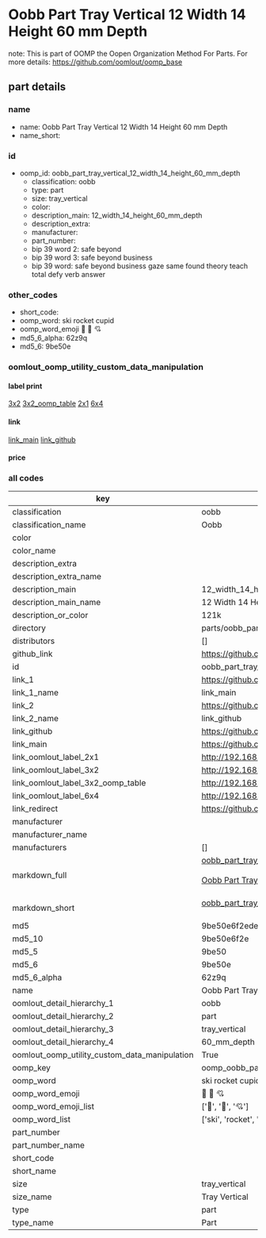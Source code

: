 # Oobb Part Tray Vertical 12 Width 14 Height 60 mm Depth  

note: This is part of OOMP the Oopen Organization Method For Parts. For more details: https://github.com/oomlout/oomp_base

##  part details
  







### name
* name: Oobb Part Tray Vertical 12 Width 14 Height 60 mm Depth
* name_short: 
### id
* oomp_id: oobb_part_tray_vertical_12_width_14_height_60_mm_depth
  * classification: oobb
  * type: part
  * size: tray_vertical
  * color: 
  * description_main: 12_width_14_height_60_mm_depth
  * description_extra: 
  * manufacturer: 
  * part_number: 
  * bip 39 word 2: safe beyond
  * bip 39 word 3: safe beyond business
  * bip 39 word: safe beyond business gaze same found theory teach total defy verb answer

### other_codes
* short_code: 
* oomp_word: ski rocket cupid
* oomp_word_emoji :ski: :rocket: :cupid:
* md5_6_alpha: 62z9q
* md5_6: 9be50e






### oomlout_oomp_utility_custom_data_manipulation
#### label print
[3x2](http://192.168.1.245:1112/?label=oomp%2062z9q)
[3x2_oomp_table](http://192.168.1.108:1112/?label=oomp%2062z9q)
[2x1](http://192.168.1.242:1112/?label=oomp%2062z9q)
[6x4](http://192.168.1.55:1112/?label=oomp%2062z9q)    

#### link

[link_main](https://github.com/oomlout/oomlout_oomp_version_1_messy/tree/main/parts/oobb_part_tray_vertical_12_width_14_height_60_mm_depth) [link_github](https://github.com/oomlout/oomlout_oomp_version_1_messy/tree/main/parts/oobb_part_tray_vertical_12_width_14_height_60_mm_depth)                             

#### price







### all codes 
| key | value |  
| --- | --- |  
| classification | oobb |  
| classification_name | Oobb |  
| color |  |  
| color_name |  |  
| description_extra |  |  
| description_extra_name |  |  
| description_main | 12_width_14_height_60_mm_depth |  
| description_main_name | 12 Width 14 Height 60 mm Depth |  
| description_or_color | 121k |  
| directory | parts/oobb_part_tray_vertical_12_width_14_height_60_mm_depth |  
| distributors | [] |  
| github_link | https://github.com/oomlout/oomlout_oomp_part_src/tree/main/parts/oobb_part_tray_vertical_12_width_14_height_60_mm_depth |  
| id | oobb_part_tray_vertical_12_width_14_height_60_mm_depth |  
| link_1 | https://github.com/oomlout/oomlout_oomp_version_1_messy/tree/main/parts/oobb_part_tray_vertical_12_width_14_height_60_mm_depth |  
| link_1_name | link_main |  
| link_2 | https://github.com/oomlout/oomlout_oomp_version_1_messy/tree/main/parts/oobb_part_tray_vertical_12_width_14_height_60_mm_depth |  
| link_2_name | link_github |  
| link_github | https://github.com/oomlout/oomlout_oomp_version_1_messy/tree/main/parts/oobb_part_tray_vertical_12_width_14_height_60_mm_depth |  
| link_main | https://github.com/oomlout/oomlout_oomp_version_1_messy/tree/main/parts/oobb_part_tray_vertical_12_width_14_height_60_mm_depth |  
| link_oomlout_label_2x1 | http://192.168.1.242:1112/?label=oomp%2062z9q |  
| link_oomlout_label_3x2 | http://192.168.1.245:1112/?label=oomp%2062z9q |  
| link_oomlout_label_3x2_oomp_table | http://192.168.1.108:1112/?label=oomp%2062z9q |  
| link_oomlout_label_6x4 | http://192.168.1.55:1112/?label=oomp%2062z9q |  
| link_redirect | https://github.com/oomlout/oomlout_oomp_version_1_messy/tree/main/parts/oobb_part_tray_vertical_12_width_14_height_60_mm_depth |  
| manufacturer |  |  
| manufacturer_name |  |  
| manufacturers | [] |  
| markdown_full | [oobb_part_tray_vertical_12_width_14_height_60_mm_depth](none)<br>[](none)<br>[Oobb Part Tray Vertical 12 Width 14 Height 60 Mm Depth](none)<br><br> |  
| markdown_short | [oobb_part_tray_vertical_12_width_14_height_60_mm_depth](none)<br><br> |  
| md5 | 9be50e6f2ede9c0970df760a3e0575f0 |  
| md5_10 | 9be50e6f2e |  
| md5_5 | 9be50 |  
| md5_6 | 9be50e |  
| md5_6_alpha | 62z9q |  
| name | Oobb Part Tray Vertical 12 Width 14 Height 60 mm Depth |  
| oomlout_detail_hierarchy_1 | oobb |  
| oomlout_detail_hierarchy_2 | part |  
| oomlout_detail_hierarchy_3 | tray_vertical |  
| oomlout_detail_hierarchy_4 | 60_mm_depth |  
| oomlout_oomp_utility_custom_data_manipulation | True |  
| oomp_key | oomp_oobb_part_tray_vertical_12_width_14_height_60_mm_depth |  
| oomp_word | ski rocket cupid |  
| oomp_word_emoji | :ski: :rocket: :cupid: |  
| oomp_word_emoji_list | [':ski:', ':rocket:', ':cupid:'] |  
| oomp_word_list | ['ski', 'rocket', 'cupid'] |  
| part_number |  |  
| part_number_name |  |  
| short_code |  |  
| short_name |  |  
| size | tray_vertical |  
| size_name | Tray Vertical |  
| type | part |  
| type_name | Part |  
